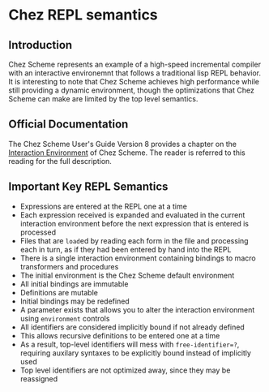 # Chez REPL semantics

## Introduction

Chez Scheme represents an example of a high-speed incremental compiler with an interactive environemnt that follows a traditional lisp REPL behavior. It is interesting to note that Chez Scheme achieves high performance while still providing a dynamic environment, though the optimizations that Chez Scheme can make are limited by the top level semantics.

## Official Documentation

The Chez Scheme User's Guide Version 8 provides a chapter on the [Interaction Environment](http://www.scheme.com/csug8/use.html#./use:h3) of Chez Scheme. The reader is referred to this reading for the full description.

## Important Key REPL Semantics

* Expressions are entered at the REPL one at a time
* Each expression received is expanded and evaluated in the current interaction environment before the next expression that is entered is processed
* Files that are `load`ed by reading each form in the file and processing each in turn, as if they had been entered by hand into the REPL
* There is a single interaction environment containing bindings to macro transformers and procedures
* The initial environment is the Chez Scheme default environment
* All initial bindings are immutable
* Definitions are mutable
* Initial bindings may be redefined
* A parameter exists that allows you to alter the interaction environment using `environment` controls
* All identifiers are considered implicitly bound if not already defined
* This allows recursive definitions to be entered one at a time
* As a result, top-level identifiers will mess with `free-identifier=?`, requiring auxilary syntaxes to be explicitly bound instead of implicitly used
* Top level identifiers are not optimized away, since they may be reassigned
